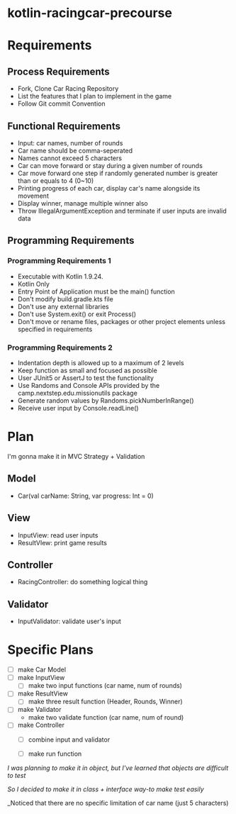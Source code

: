 # kotlin-racingcar-precourse

# Requirements
## Process Requirements
- Fork, Clone Car Racing Repository
- List the features that I plan to implement in the game
- Follow Git commit Convention 

## Functional Requirements
- Input: car names, number of rounds 
- Car name should be comma-seperated 
- Names cannot exceed 5 characters
- Car can move forward or stay during a given number of rounds
- Car move forward one step if randomly generated number is greater than or equals to 4 (0~10)
- Printing progress of each car, display car's name alongside its movement
- Display winner, manage multiple winner also
- Throw IllegalArgumentException and terminate if user inputs are invalid data


## Programming Requirements
### Programming Requirements 1
- Executable with Kotlin 1.9.24.
- Kotlin Only 
- Entry Point of Application must be the main() function
- Don't modify build.gradle.kts file
- Don't use any external libraries
- Don't use System.exit() or exit Process() 
- Don't move or rename files, packages or other project elements unless specified in requirements

### Programming Requirements 2
- Indentation depth is allowed up to a maximum of 2 levels
- Keep function as small and focused as possible
- User JUnit5 or AssertJ to test the functionality
- Use Randoms and Console APIs provided by the camp.nextstep.edu.missionutils package
- Generate random values by Randoms.pickNumberInRange()
- Receive user input by Console.readLine()


# Plan 

I'm gonna make it in MVC Strategy + Validation 

## Model
- Car(val carName: String, var progress: Int = 0)

## View 
- InputView: read user inputs 
- ResultVIew: print game results 

## Controller
- RacingController: do something logical thing 

## Validator 
- InputValidator: validate user's input 

# Specific Plans

- [ ] make Car Model
- [ ] make InputView
  - [ ] make two input functions (car name, num of rounds)
- [ ] make ResultView 
  - [ ] make three result function (Header, Rounds, Winner)
- [ ] make Validator 
  - make two validate function (car name, num of round) 
- [ ] make Controller 
  - [ ] combine input and validator
  - [ ] make run function 


_I was planning to make it in object, but I've learned that objects are difficult to test_

_So I decided to make it in class + interface way-to make test easily_

_Noticed that there are no specific limitation of car name (just 5 characters)